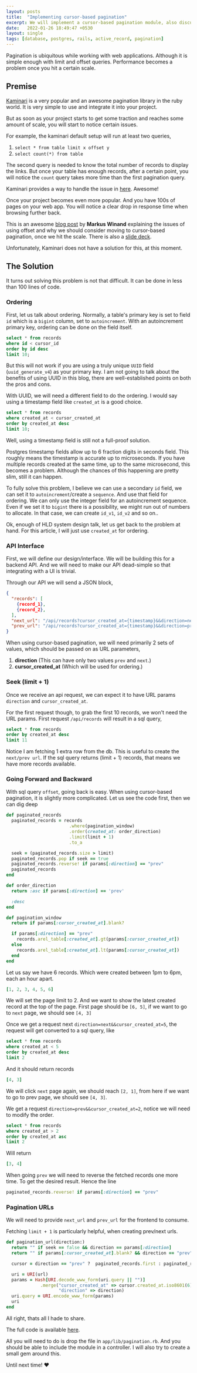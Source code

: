 ```yaml
---
layout: posts
title:  "Implementing cursor-based pagination"
excerpt: We will implement a cursor-based pagination module, also discuss about some gotchas for handling UUIDs
date:   2022-01-26 18:49:47 +0530
layout: single
tags: [database, postgres, rails, active_record, pagination]
---
```

Pagination is ubiquitous while working with web applications. Although it is simple enough with limit and offset queries. Performance becomes a problem once you hit a certain scale.

## Premise

[Kaminari](https://github.com/kaminari/kaminari) is a very popular and an awesome pagination library in the ruby world. It is very simple to use and integrate it into your project.

But as soon as your project starts to get some traction and reaches some amount of scale, you will start to notice certain issues.

For example, the kaminari default setup will run at least two queries,
1. `select * from table limit x offset y`
2. `select count(*) from table`

The second query is needed to know the total number of records to display the links. But once your table has enough records, after a certain point, you will notice the `count` query takes more time than the first pagination query.

Kaminari provides a way to handle the issue in [here](https://github.com/kaminari/kaminari#paginating-without-issuing-select-count-query). Awesome!

Once your project becomes even more popular. And you have 100s of pages on your web app. You will notice a clear drop in response time when browsing further back.

This is an awesome [blog post](https://use-the-index-luke.com/sql/partial-results/fetch-next-page) by **Markus Winand** explaining the issues of using offset and why we should consider moving to cursor-based pagination, once we hit the scale. There is also a [slide deck](https://use-the-index-luke.com/blog/2013-07/pagination-done-the-postgresql-way).

Unfortunately, Kaminari does not have a solution for this, at this moment.

## The Solution

It turns out solving this problem is not that difficult. It can be done in less than 100 lines of code.

### Ordering

First, let us talk about ordering. Normally, a table's primary key is set to field `id` which is a `bigint` column, set to `autoincrement`. With an autoincrement primary key, ordering can be done on the field itself.

``` sql
select * from records
where id < cursor_id
order by id desc
limit 10;
```

But this will not work if you are using a truly unique `UUID` field (`uuid_generate_v4`) as your primary key. I am not going to talk about the benefits of using UUID in this blog, there are well-established points on both the pros and cons.

With UUID, we will need a different field to do the ordering. I would say using a timestamp field like `created_at` is a good choice.

``` sql
select * from records
where created_at < cursor_created_at
order by created_at desc
limit 10;
```

Well, using a timestamp field is still not a full-proof solution.

Postgres timestamp fields allow up to 6 fraction digits in seconds field. This roughly means the timestamp is accurate up to microseconds. If you have multiple records created at the same time, up to the same microsecond, this becomes a problem. Although the chances of this happening are pretty slim, still it can happen.

To fully solve this problem, I believe we can use a secondary `id` field, we can set it to `autoincrement`/create a `sequence`. And use that field for ordering. We can only use the integer field for an autoincrement sequence. Even if we set it to `bigint` there is a possibility, we might run out of numbers to allocate. In that case, we can create `id_v1`, `id_v2` and so on..

Ok, enough of HLD system design talk, let us get back to the problem at hand. For this article, I will just use `created_at` for ordering.

### API Interface

First, we will define our design/interface. We will be building this for a backend API. And we will need to make our API dead-simple so that integrating with a UI is trivial.

Through our API we will send a JSON block,

``` json
{
  "records": [
    {record_1},
    {record_2},
  ],
  "next_url": "/api/records?cursor_created_at={timestamp}&&direction=next",
  "prev_url": "/api/records?cursor_created_at={timestamp}&&direction=prev"
}
```

When using cursor-based pagination, we will need primarily 2 sets of values, which should be passed on as URL parameters,
1. **direction** (This can have only two values `prev` and `next`.)
2. **cursor_created_at** (Which will be used for ordering.)

### Seek (limit + 1)

Once we receive an api request, we can expect it to have URL params `direction` and `cursor_created_at`.

For the first request though, to grab the first 10 records, we won't need the URL params. First request `/api/records` will result in a sql query,

``` sql
select * from records
order by created_at desc
limit 11
```

Notice I am fetching 1 extra row from the db. This is useful to create the `next/prev url`. If the sql query returns (limit + 1) records, that means we have more records available.

### Going Forward and Backward

With sql query `offset`, going back is easy. When using cursor-based pagination, it is slightly more complicated.
Let us see the code first, then we can dig deep

``` ruby
def paginated_records
  paginated_records = records
                        .where(pagination_window)
                        .order(created_at: order_direction)
                        .limit(limit + 1)
                        .to_a

  seek = (paginated_records.size > limit)
  paginated_records.pop if seek == true
  paginated_records.reverse! if params[:direction] == "prev"
  paginated_records
end

def order_direction
  return :asc if params[:direction] == 'prev'

  :desc
end

def pagination_window
  return if params[:cursor_created_at].blank?

  if params[:direction] == "prev"
    records.arel_table[:created_at].gt(params[:cursor_created_at])
  else
    records.arel_table[:created_at].lt(params[:cursor_created_at])
  end
end
```

Let us say we have 6 records. Which were created between 1pm to 6pm, each an hour apart.

``` ruby
[1, 2, 3, 4, 5, 6]
```

We will set the page limit to 2. And we want to show the latest created record at the top of the page.
First page should be `[6, 5]`, if we want to go to `next` page, we should see `[4, 3]`

Once we get a request next `direction=next&&cursor_created_at=5`, the request will get converted to a sql query, like

``` sql
select * from records
where created_at < 5
order by created_at desc
limit 2
```

And it should return records

``` ruby
[4, 3]
```

We will click `next` page again, we should reach `[2, 1]`, from here if we want to go to prev page, we should see `[4, 3]`.

We get a request `direction=prev&&cursor_created_at=2`, notice we will need to modify the order.

``` sql
select * from records
where created_at > 2
order by created_at asc
limit 2
```

Will return

``` ruby
[3, 4]
```

When going `prev` we will need to reverse the fetched records one more time. To get the desired result. Hence the line

``` ruby
paginated_records.reverse! if params[:direction] == "prev"
```

### Pagination URLs

We will need to provide `next_url` and `prev_url` for the frontend to consume.

Fetching `limit + 1` is particularly helpful, when creating prev/next urls.

``` ruby
def pagination_url(direction:)
  return "" if seek == false && direction == params[:direction]
  return "" if params[:cursor_created_at].blank? && direction == "prev" # first page

  cursor = direction == "prev" ?  paginated_records.first : paginated_records.last

  uri = URI(url)
  params = Hash[URI.decode_www_form(uri.query || "")]
             .merge("cursor_created_at" => cursor.created_at.iso8601(6), # PG default is 6
                    "direction" => direction)
  uri.query = URI.encode_www_form(params)
  uri
end
```


All right, thats all I hade to share.

The full code is available [here](https://gist.github.com/goromlagche/d2075bc8ad8fedd3a9930cd9f3c38ae4#file-pagination-rb).

All you will need to do is drop the file in `app/lib/pagination.rb`. And you should be able to include the module in a controller.
I will also try to create a small gem around this.

Until next time! :heart:
